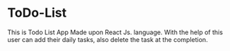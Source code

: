 # ToDo-List
This is Todo List App Made upon React Js. language. 
With the help of this user can add their daily tasks, also delete the task at the completion. 

